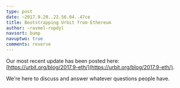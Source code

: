 ```yaml
---
type: post
date: ~2017.9.20..22.56.04..47ce
title: Bootstrapping Urbit from Ethereum
author: ~ravmel-ropdyl
navsort: bump
navuptwo: true
comments: reverse
---
```


Our most recent update has been posted here: [https://urbit.org/blog/2017.9-eth/](https://urbit.org/blog/2017.9-eth/). 

We're here to discuss and answer whatever questions people have.